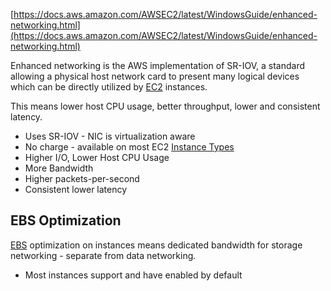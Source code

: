 [https://docs.aws.amazon.com/AWSEC2/latest/WindowsGuide/enhanced-networking.html](https://docs.aws.amazon.com/AWSEC2/latest/WindowsGuide/enhanced-networking.html)

Enhanced networking is the AWS implementation of SR-IOV, a standard allowing a physical host network card to present many logical devices which can be directly utilized by [EC2](EC2.md) instances.

This means lower host CPU usage, better throughput, lower and consistent latency.

- Uses SR-IOV - NIC is virtualization aware
- No charge - available on most EC2 [Instance Types](Instance%20Types.md)
- Higher I/O, Lower Host CPU Usage
- More Bandwidth
- Higher packets-per-second
- Consistent lower latency

## EBS Optimization
[EBS](../EBS/EBS.md) optimization on instances means dedicated bandwidth for storage networking - separate from data networking.

- Most instances support and have enabled by default